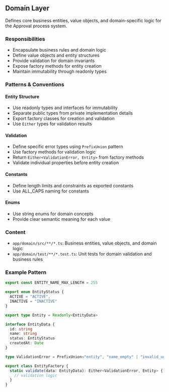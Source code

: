 ## Domain Layer

Defines core business entities, value objects, and domain-specific logic for the Approval process system.

### Responsibilities

- Encapsulate business rules and domain logic
- Define value objects and entity structures
- Provide validation for domain invariants
- Expose factory methods for entity creation
- Maintain immutability through readonly types

### Patterns & Conventions

#### Entity Structure

- Use readonly types and interfaces for immutability
- Separate public types from private implementation details
- Export factory classes for creation and validation
- Use `Either` types for validation results

#### Validation

- Define specific error types using `PrefixUnion` pattern
- Use factory methods for validation logic
- Return `Either<ValidationError, Entity>` from factory methods
- Validate individual properties before entity creation

#### Constants

- Define length limits and constraints as exported constants
- Use ALL_CAPS naming for constants

#### Enums

- Use string enums for domain concepts
- Provide clear semantic meaning for each value

### Content

- `app/domain/src/**/*.ts`: Business entities, value objects, and domain logic
- `app/domain/test/**/*.test.ts`: Unit tests for domain validation and business rules

### Example Pattern

```typescript
export const ENTITY_NAME_MAX_LENGTH = 255

export enum EntityStatus {
  ACTIVE = "ACTIVE",
  INACTIVE = "INACTIVE"
}

export type Entity = Readonly<EntityData>

interface EntityData {
  id: string
  name: string
  status: EntityStatus
  createdAt: Date
}

type ValidationError = PrefixUnion<"entity", "name_empty" | "invalid_uuid">

export class EntityFactory {
  static validate(data: EntityData): Either<ValidationError, Entity> {
    // validation logic
  }
}
```
